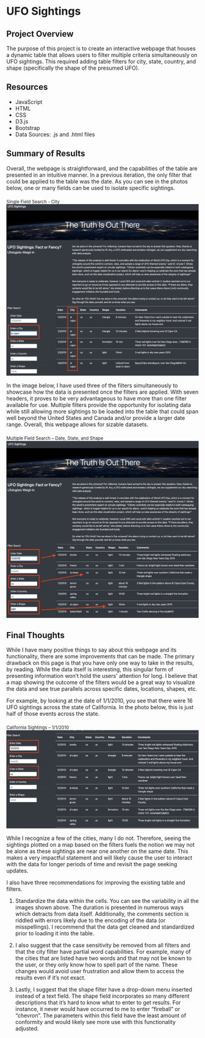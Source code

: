 # UFO Sightings

## Project Overview

The purpose of this project is to create an interactive webpage that houses a dynamic table that allows users to filter multiple criteria simultaneously on UFO sightings. This required adding table filters for city, state, country, and shape (specifically the shape of the presumed UFO).

## Resources
* JavaScript  
* HTML
* CSS
* D3.js 
* Bootstrap
* Data Sources: .js and .html files

## Summary of Results

Overall, the webpage is straightforward, and the capabilities of the table are presented in an intuitive manner. In a previous iteration, the only filter that could be applied to the table was the date. As you can see in the photos below, one or many fields can be used to isolate specific sightings. 

<sub>Single Field Search - City</sub>
![single_field_search](https://github.com/Kelfang/UFO/blob/main/static/images/single_field_search.png)

In the image below, I have used three of the filters simultaneously to showcase how the data is presented once the filters are applied. With seven headers, it proves to be very advantageous to have more than one filter available for use. Multiple filters provide the opportunity for isolating data while still allowing more sightings to be loaded into the table that could span well beyond the United States and Canada and/or provide a larger date range. Overall, this webpage allows for sizable datasets. 

<sub>Multiple Field Search – Date, State, and Shape</sub>
![multiple_field_search](https://github.com/Kelfang/UFO/blob/main/static/images/multiple_field_search.png)

## Final Thoughts

While I have many positive things to say about this webpage and its functionality, there are some improvements that can be made. The primary drawback on this page is that you have only one way to take in the results, by reading. While the data itself is interesting, this singular form of presenting information won’t hold the users' attention for long. I believe that a map showing the outcome of the filters would be a great way to visualize the data and see true parallels across specific dates, locations, shapes, etc. 

For example, by looking at the date of 1/1/2010, you see that there were 16 UFO sightings across the state of California. In the photo below, this is just half of those events across the state. 

<sub>California Sightings – 1/1/2010</sub>
![cali_sightings_1_1_2010](https://github.com/Kelfang/UFO/blob/main/static/images/cali_sightings_1_1_2010.png)

While I recognize a few of the cities, many I do not. Therefore, seeing the sightings plotted on a map based on the filters fuels the notion we may not be alone as these sightings are near one another on the same date. This makes a very impactful statement and will likely cause the user to interact with the data for longer periods of time and revisit the page seeking updates.

I also have three recommendations for improving the existing table and filters.

1.	Standardize the data within the cells. You can see the variability in all the images shown above. The duration is presented in numerous ways which detracts from data itself. Additionally, the comments section is riddled with errors likely due to the encoding of the data (or misspellings). I recommend that the data get cleaned and standardized prior to loading it into the table.

2.	I also suggest that the case sensitivity be removed from all filters and that the city filter have partial word capabilities. For example, many of the cities that are listed have two words and that may not be known to the user, or they only know how to spell part of the name. These changes would avoid user frustration and allow them to access the results even if it’s not exact.

3.	Lastly, I suggest that the shape filter have a drop-down menu inserted instead of a text field. The shape field incorporates so many different descriptions that it’s hard to know what to enter to get results. For instance, it never would have occurred to me to enter “fireball” or “chevron”. The parameters within this field have the least amount of conformity and would likely see more use with this functionality adjusted.



